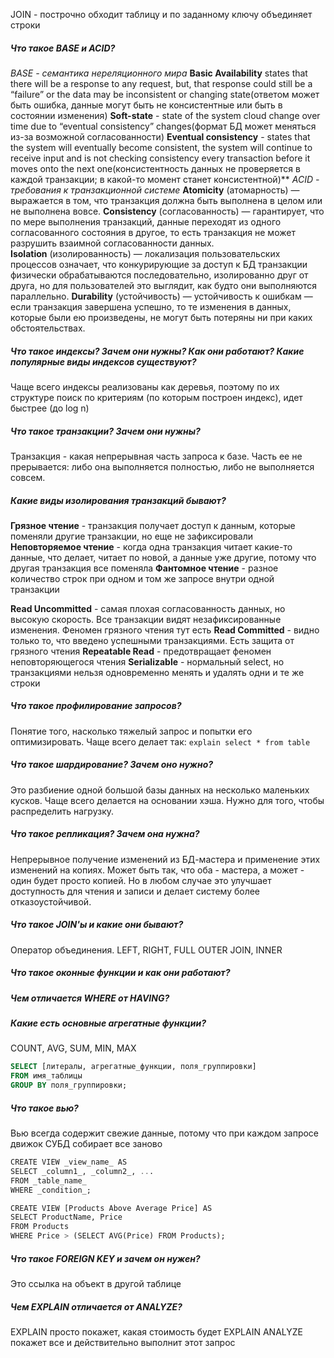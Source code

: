 JOIN - построчно обходит таблицу и по заданному ключу объединяет строки
##### Что такое BASE и ACID?
*BASE - семантика нереляционного мира*
**Basic Availability** states that there will be a response to any request, but, that response could still be a “failure” or the data may be inconsistent or changing state(ответом может быть ошибка, данные могут быть не консистентные или быть в состоянии изменения)
**Soft-state** - state of the system cloud change over time due to “eventual consistency” changes(формат БД может меняться из-за возможной согласованности)
**Eventual consistency** - states that the system will eventually become consistent, the system will continue to receive input and is not checking consistency every transaction before it moves onto the next one(консистентность данных не проверяется в каждой транзакции; в какой-то момент станет консистентной)**
*ACID - требования к транзакционной системе*
**Atomicity** (атомарность) — выражается в том, что транзакция должна быть выполнена в целом или не выполнена вовсе.
**Consistency** (согласованность) — гарантирует, что по мере выполнения транзакций, данные переходят из одного согласованного состояния в другое, то есть транзакция не может разрушить взаимной согласованности данных.
**Isolation** (изолированность) — локализация пользовательских процессов означает, что конкурирующие за доступ к БД транзакции физически обрабатываются последовательно, изолированно друг от друга, но для пользователей это выглядит, как будто они выполняются параллельно.
**Durability** (устойчивость) — устойчивость к ошибкам — если транзакция завершена успешно, то те изменения в данных, которые были ею произведены, не могут быть потеряны ни при каких обстоятельствах.
##### Что такое индексы? Зачем они нужны? Как они работают? Какие популярные виды индексов существуют?
Чаще всего индексы реализованы как деревья, поэтому по их структуре поиск по критериям (по которым построен индекс), идет быстрее (до log n)
##### Что такое транзакции? Зачем они нужны?
Транзакция - какая непрерывная часть запроса к базе. Часть ее не прерывается: либо она выполняется полностью, либо не выполняется совсем.
##### Какие виды изолирования транзакций бывают?
**Грязное чтение** - транзакция получает доступ к данным, которые поменяли другие транзакции, но еще не зафиксировали
**Неповторяемое чтение** - когда одна транзакция читает какие-то данные, что делает, читает по новой, а данные уже другие, потому что другая транзакция все поменяла
**Фантомное чтение** - разное количество строк при одном и том же запросе внутри одной транзакции

**Read Uncommitted** - самая плохая согласованность данных, но высокую скорость. Все транзакции видят незафиксированные изменения. Феномен грязного чтения тут есть
**Read Committed** - видно только то, что введено успешными транзакциями. Есть защита от грязного чтения
**Repeatable Read** - предотвращает феномен неповторяющегося чтения
**Serializable** - нормальный select, но транзакциями нельзя одновременно менять и удалять одни и те же строки
##### Что такое профилирование запросов?
Понятие того, насколько тяжелый запрос и попытки его оптимизировать.
Чаще всего делает так:
`explain select * from table`
##### Что такое шардирование? Зачем оно нужно?
Это разбиение одной большой базы данных на несколько маленьких кусков. Чаще всего делается на основании хэша. Нужно для того, чтобы распределить нагрузку.
##### Что такое репликация? Зачем она нужна?
Непрерывное получение изменений из БД-мастера и применение этих изменений на копиях. Может быть так, что оба - мастера, а может - один будет просто копией. Но в любом случае это улучшает доступность для чтения и записи и делает систему более отказоустойчивой.
##### Что такое JOIN'ы и какие они бывают?
Оператор объединения. LEFT, RIGHT, FULL OUTER JOIN, INNER
##### Что такое оконные функции и как они работают?

##### Чем отличается WHERE от HAVING?

##### Какие есть основные агрегатные функции?
COUNT, AVG, SUM, MIN, MAX
```sql
SELECT [литералы, агрегатные_функции, поля_группировки]
FROM имя_таблицы
GROUP BY поля_группировки;
```
##### Что такое вью?
Вью всегда содержит свежие данные, потому что при каждом запросе движок СУБД собирает все заново
```sql
CREATE VIEW _view_name_ AS  
SELECT _column1_, _column2_, ...  
FROM _table_name_  
WHERE _condition_;

CREATE VIEW [Products Above Average Price] AS  
SELECT ProductName, Price  
FROM Products  
WHERE Price > (SELECT AVG(Price) FROM Products);
```
##### Что такое FOREIGN KEY и зачем он нужен?
Это ссылка на объект в другой таблице
##### Чем EXPLAIN отличается от ANALYZE?
EXPLAIN просто покажет, какая стоимость будет
EXPLAIN ANALYZE покажет все и действительно выполнит этот запрос